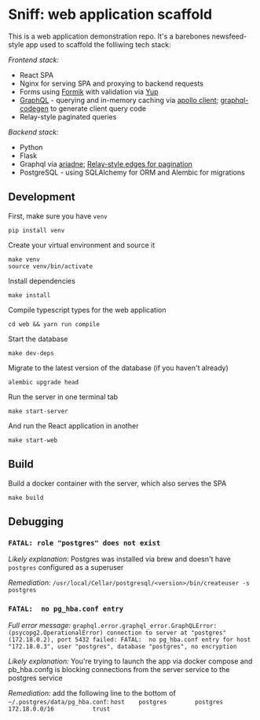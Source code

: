 # Sniff: web application scaffold

This is a web application demonstration repo. It's a barebones newsfeed-style app used to scaffold the folliwing tech stack:

*Frontend stack:*
* React SPA
* Nginx for serving SPA and proxying to backend requests
* Forms using [Formik](https://github.com/jaredpalmer/formik) with validation via [Yup](https://github.com/jquense/yup)
* [GraphQL](https://graphql.org/) - querying and in-memory caching via [apollo client](https://www.apollographql.com/docs/react/); [graphql-codegen](https://the-guild.dev/graphql/codegen) to generate client query code
* Relay-style paginated queries

*Backend stack:*
* Python
* Flask
* Graphql via [ariadne](https://ariadnegraphql.org/); [Relay-style edges for pagination](https://relay.dev/graphql/connections.htm)
* PostgreSQL - using SQLAlchemy for ORM and Alembic for migrations

## Development

First, make sure you have `venv`

```
pip install venv
```

Create your virtual environment and source it

```
make venv
source venv/bin/activate
```

Install dependencies

```
make install
```

Compile typescript types for the web application

```
cd web && yarn run compile
```

Start the database

```
make dev-deps
```

Migrate to the latest version of the database (if you haven't already)

```
alembic upgrade head
```

Run the server in one terminal tab

```
make start-server
```

And run the React application in another

```
make start-web
```

## Build

Build a docker container with the server, which also serves the SPA

```
make build
```

## Debugging


### `FATAL: role "postgres" does not exist`

*Likely explanation:* Postgres was installed via brew and doesn't have `postgres` configured as a superuser

*Remediation:* `/usr/local/Cellar/postgresql/<version>/bin/createuser -s postgres`

### `FATAL:  no pg_hba.conf entry`

*Full error message:* `graphql.error.graphql_error.GraphQLError: (psycopg2.OperationalError) connection to server at "postgres" (172.18.0.2), port 5432 failed: FATAL:  no pg_hba.conf entry for host "172.18.0.3", user "postgres", database "postgres", no encryption`

*Likely explanation:* You're trying to launch the app via docker compose and pb_hba.confg is blocking connections from the server service to the postgres service

*Remediation:* add the following line to the bottom of `~/.postgres/data/pg_hba.conf`: `host    postgres        postgres        172.18.0.0/16           trust`


